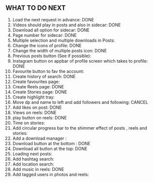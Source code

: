 WHAT TO DO NEXT
-----------------------------------
1) Load the next request in advance: DONE
2) Videos should play in posts and also in sidecar: DONE
3) Download all option for sidecar: DONE
4) Page number for sidecar: DONE
5) Multiple selection and multiple downloads in Posts:
6) Change the icons of profile: DONE
7) Change the width of multiple posts icon: DONE
8) Previous posts button (See if possible): 
9) Instagram button on appbar of profile screen which takes to profile: DONE
10) Favourite button to fav the account: 
11) Create history of search: DONE
12) Create favourites page: 
13) Create Reels page: DONE
14) Create Stories page: DONE
15) Create highlight tray: 
16) Move dp and name to left and add followers and following: CANCEL
17) Add likes on post: DONE
18) Views on reels: DONE
19) play button on reels: DONE
20) Time on stories: 
21) Add circular progress bar to the shimmer effect of posts , reels and stories: 
22) Add a download manager :  
23) Download button at the bottom : DONE
24) Download all button at the top: DONE
25) Loading next posts:
26) Add hashtag search: 
27) Add location search:
28) Add music in reels: DONE
29) Add tagged users in photos and reels: